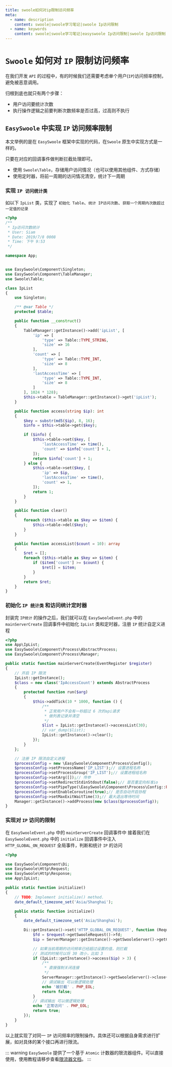 ```yaml
---
title: swoole如何对ip限制访问频率
meta:
  - name: description
    content: swoole|swoole学习笔记|swoole Ip访问限制
  - name: keywords
    content: swoole|swoole学习笔记|easyswoole Ip访问限制|swoole Ip访问限制
---
```



# `Swoole` 如何对 `IP` 限制访问频率

在我们开发 `API` 的过程中，有的时候我们还需要考虑单个用户(`IP`)访问频率控制，避免被恶意调用。

归根到底也就只有两个步骤：

- 用户访问要统计次数
- 执行操作逻辑之前要判断次数频率是否过高，过高则不执行

## `EasySwoole` 中实现 `IP` 访问频率限制

本文举例的是在 `EasySwoole` 框架中实现的代码，在`Swoole` 原生中实现方式是一样的。

只要在对应的回调事件做判断拦截处理即可。

- 使用 `Swoole\Table`，存储用户访问情况（也可以使用其他组件、方式存储）
- 使用定时器，将前一周期的访问情况清空，统计下一周期

### 实现 `IP 访问统计类`

如以下 `IpList` 类，实现了 `初始化 Table`、`统计 IP访问次数`、`获取一个周期内次数超过一定值的记录`
```php
<?php
/**
 * Ip访问次数统计
 * User: Siam
 * Date: 2019/7/8 0008
 * Time: 下午 9:53
 */

namespace App;


use EasySwoole\Component\Singleton;
use EasySwoole\Component\TableManager;
use Swoole\Table;

class IpList
{
    use Singleton;

    /** @var Table */
    protected $table;

    public function __construct()
    {
        TableManager::getInstance()->add('ipList', [
            'ip' => [
                'type' => Table::TYPE_STRING,
                'size' => 16
            ],
            'count' => [
                'type' => Table::TYPE_INT,
                'size' => 8
            ],
            'lastAccessTime' => [
                'type' => Table::TYPE_INT,
                'size' => 8
            ]
        ], 1024 * 128);
        $this->table = TableManager::getInstance()->get('ipList');
    }

    public function access(string $ip): int
    {
        $key = substr(md5($ip), 8, 16);
        $info = $this->table->get($key);

        if ($info) {
            $this->table->set($key, [
                'lastAccessTime' => time(),
                'count' => $info['count'] + 1,
            ]);
            return $info['count'] + 1;
        } else {
            $this->table->set($key, [
                'ip' => $ip,
                'lastAccessTime' => time(),
                'count' => 1,
            ]);
            return 1;
        }
    }

    public function clear()
    {
        foreach ($this->table as $key => $item) {
            $this->table->del($key);
        }
    }

    public function accessList($count = 10): array
    {
        $ret = [];
        foreach ($this->table as $key => $item) {
            if ($item['count'] >= $count) {
                $ret[] = $item;
            }
        }
        return $ret;
    }
}
```

### 初始化 `IP 统计类` 和访问统计定时器

封装完 `IP统计` 的操作之后，我们就可以在 `EasySwooleEvent.php` 中的 `mainServerCreate` 回调事件中初始化 `IpList` 类和定时器，注册 `IP` 统计自定义进程

```php
<?php
use App\IpList;
use EasySwoole\Component\Process\AbstractProcess;
use EasySwoole\Component\Process\Manager;

public static function mainServerCreate(EventRegister $register)
{
    // 开启 IP 限流
    IpList::getInstance();
    $class = new class('IpAccessCount') extends AbstractProcess
    {
        protected function run($arg)
        {
            $this->addTick(10 * 1000, function () {
                /**
                 * 正常用户不会有一秒超过 6 次的api请求
                 * 做列表记录并清空
                 */
                $list = IpList::getInstance()->accessList(30);
                // var_dump($list);
                IpList::getInstance()->clear();
            });
        }
    };

    // 注册 IP 限流自定义进程
    $processConfig = new \EasySwoole\Component\Process\Config();
    $processConfig->setProcessName('IP_LIST');// 设置进程名称
    $processConfig->setProcessGroup('IP_LIST');// 设置进程组名称
    $processConfig->setArg([]);// 传参
    $processConfig->setRedirectStdinStdout(false);// 是否重定向标准io
    $processConfig->setPipeType(\EasySwoole\Component\Process\Config::PIPE_TYPE_SOCK_DGRAM);// 设置管道类型
    $processConfig->setEnableCoroutine(true);// 是否自动开启协程
    $processConfig->setMaxExitWaitTime(3);// 最大退出等待时间
    Manager::getInstance()->addProcess(new $class($processConfig));
}
```

### 实现对 `IP` 访问的限制
在 `EasySwooleEvent.php` 中的 `mainServerCreate` 回调事件中
接着我们在 `EasySwooleEvent.php` 中的 `initialize` 回调事件中注入 `HTTP_GLOBAL_ON_REQUEST` 全局事件，判断和统计 `IP` 的访问

```php
<?php

use EasySwoole\Component\Di;
use EasySwoole\Http\Request;
use EasySwoole\Http\Response;
use App\IpList;

public static function initialize()
{
    // TODO: Implement initialize() method.
    date_default_timezone_set('Asia/Shanghai');

    public static function initialize()
    {
        date_default_timezone_set('Asia/Shanghai');

        Di::getInstance()->set('HTTP_GLOBAL_ON_REQUEST', function (Request $request, Response $response) {
            $fd = $request->getSwooleRequest()->fd;
            $ip = ServerManager::getInstance()->getSwooleServer()->getClientInfo($fd)['remote_ip'];

            // 如果当前周期的访问频率已经超过设置的值，则拦截
            // 测试的时候可以将 30 改小，比如 3
            if (IpList::getInstance()->access($ip) > 3) {
                /**
                 * 直接强制关闭连接
                 */
                ServerManager::getInstance()->getSwooleServer()->close($fd);
                // 调试输出 可以做逻辑处理
                echo '被拦截' . PHP_EOL;
                return false;
            }
            // 调试输出 可以做逻辑处理
            echo '正常访问' . PHP_EOL;
            return true;
        });
    }
}
```

以上就实现了对同一 `IP` 访问频率的限制操作。具体还可以根据自身需求进行扩展，如对具体的某个接口再进行限流。

::: warning 
`EasySwoole` 提供了一个基于 `Atomic` 计数器的限流器组件。可以直接使用，使用教程请移步查看[限流器文档](Components/atomicLimit.md)。
:::
